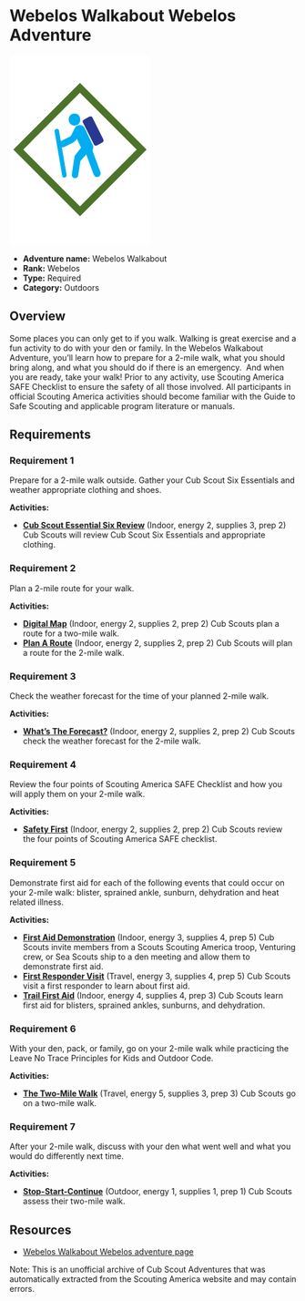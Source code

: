 # Webelos Walkabout Webelos Adventure

![Webelos Walkabout Webelos adventure belt loop](images/webelos-walkabout.jpg)

- **Adventure name:** Webelos Walkabout
- **Rank:** Webelos
- **Type:** Required
- **Category:** Outdoors

## Overview

Some places you can only get to if you walk. Walking is great exercise and a fun activity to do with your den or family. In the Webelos Walkabout Adventure, you’ll learn how to prepare for a 2-mile walk, what you should bring along, and what you should do if there is an emergency.  And when you are ready, take your walk! Prior to any activity, use Scouting America SAFE Checklist to ensure the safety of all those involved. All participants in official Scouting America activities should become familiar with the Guide to Safe Scouting and applicable program literature or manuals.

## Requirements

### Requirement 1

Prepare for a 2-mile walk outside. Gather your Cub Scout Six Essentials and weather appropriate clothing and shoes.

**Activities:**

- **[Cub Scout Essential Six Review](https://www.scouting.org/cub-scout-activities/cub-scout-essential-six-review/)** (Indoor, energy 2, supplies 3, prep 2)
  Cub Scouts will review Cub Scout Six Essentials and appropriate clothing.

### Requirement 2

Plan a 2-mile route for your walk.

**Activities:**

- **[Digital Map](https://www.scouting.org/cub-scout-activities/digital-map/)** (Indoor, energy 2, supplies 2, prep 2)
  Cub Scouts plan a route for a two-mile walk.
- **[Plan A Route](https://www.scouting.org/cub-scout-activities/plan-a-route/)** (Indoor, energy 2, supplies 2, prep 2)
  Cub Scouts will plan a route for the 2-mile walk.

### Requirement 3

Check the weather forecast for the time of your planned 2-mile walk.

**Activities:**

- **[What’s The Forecast?](https://www.scouting.org/cub-scout-activities/whats-the-forecast/)** (Indoor, energy 2, supplies 2, prep 2)
  Cub Scouts check the weather forecast for the 2-mile walk.

### Requirement 4

Review the four points of Scouting America SAFE Checklist and how you will apply them on your 2-mile walk.

**Activities:**

- **[Safety First](https://www.scouting.org/cub-scout-activities/safety-first/)** (Indoor, energy 2, supplies 2, prep 2)
  Cub Scouts review the four points of Scouting America SAFE checklist.

### Requirement 5

Demonstrate first aid for each of the following events that could occur on your 2-mile walk: blister, sprained ankle, sunburn, dehydration and heat related illness.

**Activities:**

- **[First Aid Demonstration](https://www.scouting.org/cub-scout-activities/first-aid-demonstration/)** (Indoor, energy 3, supplies 4, prep 5)
  Cub Scouts invite members from a Scouts Scouting America troop, Venturing crew, or Sea Scouts ship to a den meeting and allow them to demonstrate first aid.
- **[First Responder Visit](https://www.scouting.org/cub-scout-activities/first-responder-visit/)** (Travel, energy 3, supplies 4, prep 5)
  Cub Scouts visit a first responder to learn about first aid.
- **[Trail First Aid](https://www.scouting.org/cub-scout-activities/trail-first-aid/)** (Indoor, energy 4, supplies 4, prep 3)
  Cub Scouts learn first aid for blisters, sprained ankles, sunburns, and dehydration.

### Requirement 6

With your den, pack, or family, go on your 2-mile walk while practicing the Leave No Trace Principles for Kids and Outdoor Code.

**Activities:**

- **[The Two-Mile Walk](https://www.scouting.org/cub-scout-activities/the-two-mile-walk/)** (Travel, energy 5, supplies 3, prep 3)
  Cub Scouts go on a two-mile walk.

### Requirement 7

After your 2-mile walk, discuss with your den what went well and what you would do differently next time.

**Activities:**

- **[Stop-Start-Continue](https://www.scouting.org/cub-scout-activities/stop-start-continue/)** (Outdoor, energy 1, supplies 1, prep 1)
  Cub Scouts assess their two-mile walk.


## Resources

- [Webelos Walkabout Webelos adventure page](https://www.scouting.org/cub-scout-adventures/webelos-walkabout/)

Note: This is an unofficial archive of Cub Scout Adventures that was automatically extracted from the Scouting America website and may contain errors.